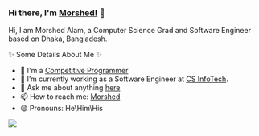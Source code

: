 ### Hi there, I'm [Morshed!](https://morshedalamraju.github.io/) 👋

Hi, I am Morshed Alam, a Computer Science Grad and Software Engineer based on Dhaka, Bangladesh.

✨ Some Details About Me ✨

- 🤔 I'm a [Competitive Programmer](https://www.stopstalk.com/user/profile/Morshed_Alam_Raju)
- 🔭 I’m currently working as a Software Engineer at [CS InfoTech](http://www.csinfotechbd.com/).
- 💬 Ask me about anything [here](https://github.com/MorshedAlamRaju/MorshedAlamRaju/issues)
- 📫 How to reach me: [Morshed](https://www.linkedin.com/in/morshed-seu)
- 😄 Pronouns: He\Him\His

![](https://komarev.com/ghpvc/?username=MorshedAlamRaju&color=blue)
